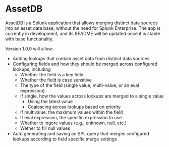 # AssetDB

AssetDB is a Splunk application that allows merging distinct data sources into an asset data base, without the need for Splunk Enterprise. The app is currently in development, and its README will be updated once it is stable with base functionality.

Version 1.0.0 will allow:

-   Adding lookups that contain asset data from distinct data sources
-   Configuring fields and how they should be merged across configured lookups, including
    -   Whether the field is a key field
    -   Whether the field is case sensitive
    -   The type of the field (single value, multi-value, or an eval expression)
    -   If single, how the values across lookups are merged to a single value
        -   Using the latest value
        -   Coalescing across lookups based on priority
    -   If multivalue, the maximum values within the field
    -   If eval expression, the specific expression to use
    -   Whether to ingore values (e.g., unknown, null, etc.)
    -   Wether to fill null values
-   Auto generating and saving an SPL query that merges configured lookups according to field specific merge settings

